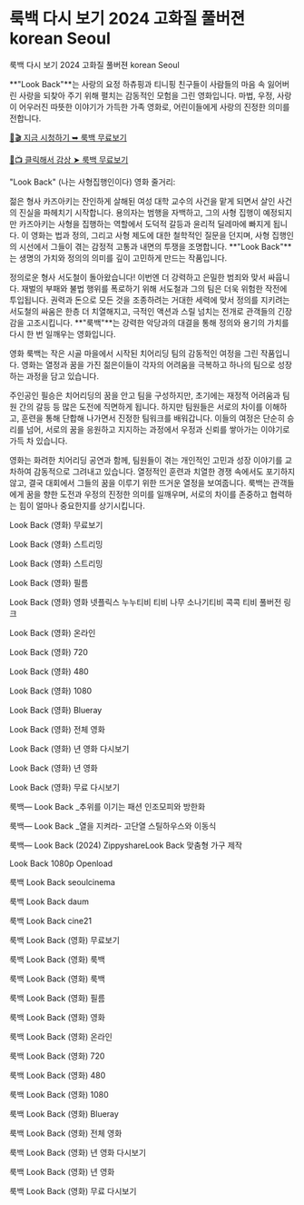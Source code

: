 # 룩백 다시 보기 2024 고화질 풀버젼 korean Seoul
룩백 다시 보기 2024 고화질 풀버젼 korean Seoul

**"Look Back"**는 사랑의 요정 하츄핑과 티니핑 친구들이 사람들의 마음 속 잃어버린 사랑을 되찾아 주기 위해 펼치는 감동적인 모험을 그린 영화입니다. 마법, 우정, 사랑이 어우러진 따뜻한 이야기가 가득한 가족 영화로, 어린이들에게 사랑의 진정한 의미를 전합니다.

[🔗🎬 지금 시청하기 ➥ 룩백 무료보기](https://t.co/dURZnBLaEH)

[🎥📺 클릭해서 감상 ➤ 룩백 무료보기](https://t.co/dURZnBLaEH)

"Look Back" (나는 사형집행인이다) 영화 줄거리:

젊은 형사 카즈아키는 잔인하게 살해된 여성 대학 교수의 사건을 맡게 되면서 살인 사건의 진실을 파헤치기 시작합니다. 용의자는 범행을 자백하고, 그의 사형 집행이 예정되지만 카즈아키는 사형을 집행하는 역할에서 도덕적 갈등과 윤리적 딜레마에 빠지게 됩니다. 이 영화는 법과 정의, 그리고 사형 제도에 대한 철학적인 질문을 던지며, 사형 집행인의 시선에서 그들이 겪는 감정적 고통과 내면의 투쟁을 조명합니다. **"Look Back"**는 생명의 가치와 정의의 의미를 깊이 고민하게 만드는 작품입니다.

정의로운 형사 서도철이 돌아왔습니다! 이번엔 더 강력하고 은밀한 범죄와 맞서 싸웁니다. 재벌의 부패와 불법 행위를 폭로하기 위해 서도철과 그의 팀은 더욱 위험한 작전에 투입됩니다. 권력과 돈으로 모든 것을 조종하려는 거대한 세력에 맞서 정의를 지키려는 서도철의 싸움은 한층 더 치열해지고, 극적인 액션과 스릴 넘치는 전개로 관객들의 긴장감을 고조시킵니다. **"룩백"**는 강력한 악당과의 대결을 통해 정의와 용기의 가치를 다시 한 번 일깨우는 영화입니다.

영화 룩백는 작은 시골 마을에서 시작된 치어리딩 팀의 감동적인 여정을 그린 작품입니다. 영화는 열정과 꿈을 가진 젊은이들이 각자의 어려움을 극복하고 하나의 팀으로 성장하는 과정을 담고 있습니다.

주인공인 필승은 치어리딩의 꿈을 안고 팀을 구성하지만, 초기에는 재정적 어려움과 팀원 간의 갈등 등 많은 도전에 직면하게 됩니다. 하지만 팀원들은 서로의 차이를 이해하고, 훈련을 통해 단합해 나가면서 진정한 팀워크를 배워갑니다. 이들의 여정은 단순히 승리를 넘어, 서로의 꿈을 응원하고 지지하는 과정에서 우정과 신뢰를 쌓아가는 이야기로 가득 차 있습니다.

영화는 화려한 치어리딩 공연과 함께, 팀원들이 겪는 개인적인 고민과 성장 이야기를 교차하여 감동적으로 그려내고 있습니다. 열정적인 훈련과 치열한 경쟁 속에서도 포기하지 않고, 결국 대회에서 그들의 꿈을 이루기 위한 뜨거운 열정을 보여줍니다. 룩백는 관객들에게 꿈을 향한 도전과 우정의 진정한 의미를 일깨우며, 서로의 차이를 존중하고 협력하는 힘이 얼마나 중요한지를 상기시킵니다.

Look Back (영화) 무료보기

Look Back (영화) 스트리밍

Look Back (영화) 스트리밍

Look Back (영화) 필름

Look Back (영화) 영화 넷플릭스 누누티비 티비 나무 소나기티비 콕콕 티비 풀버전 링크

Look Back (영화) 온라인

Look Back (영화) 720

Look Back (영화) 480

Look Back (영화) 1080

Look Back (영화) Blueray

Look Back (영화) 전체 영화

Look Back (영화) 년 영화 다시보기

Look Back (영화) 년 영화

Look Back (영화) 무료 다시보기

룩백— Look Back _추위를 이기는 패션 인조모피와 방한화

룩백— Look Back _열을 지켜라- 고단열 스틸하우스와 이동식

룩백— Look Back (2024) ZippyshareLook Back 맞춤형 가구 제작

Look Back 1080p Openload

룩백 Look Back seoulcinema

룩백 Look Back daum

룩백 Look Back cine21

룩백 Look Back (영화) 무료보기

룩백 Look Back (영화) 룩백

룩백 Look Back (영화) 룩백

룩백 Look Back (영화) 필름

룩백 Look Back (영화) 영화

룩백 Look Back (영화) 온라인

룩백 Look Back (영화) 720

룩백 Look Back (영화) 480

룩백 Look Back (영화) 1080

룩백 Look Back (영화) Blueray

룩백 Look Back (영화) 전체 영화

룩백 Look Back (영화) 년 영화 다시보기

룩백 Look Back (영화) 년 영화

룩백 Look Back (영화) 무료 다시보기

